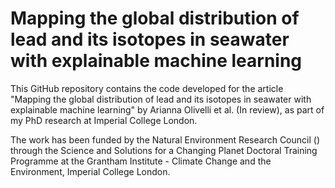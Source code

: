 # Mapping the global distribution of lead and its isotopes in seawater with explainable machine learning

This GitHub repository contains the code developed for the article "Mapping the global distribution of lead and its isotopes in seawater with explainable machine learning" by Arianna Olivelli et al. (In review), as part of my PhD research at Imperial College London. 

The work has been funded by the Natural Environment Research Council () through the Science and Solutions for a Changing Planet Doctoral Training Programme at the Grantham Institute - Climate Change and the Environment, Imperial College London. 